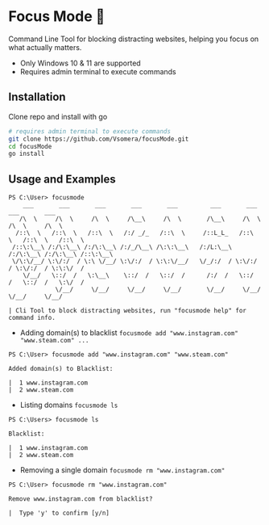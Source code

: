 
# Focus Mode 🌃

Command Line Tool for blocking distracting websites, helping you focus on what actually matters.
- Only Windows 10 & 11 are supported
- Requires admin terminal to execute commands

## Installation

Clone repo and install with go

```bash
# requires admin terminal to execute commands
git clone https://github.com/Vsomera/focusMode.git
cd focusMode
go install
```
    
## Usage and Examples

```
PS C:\User> focusmode
    ___       ___       ___       ___       ___         ___       ___       ___       ___
   /\  \     /\  \     /\  \     /\__\     /\  \       /\__\     /\  \     /\  \     /\  \
  /::\  \   /::\  \   /::\  \   /:/ _/_   /::\  \     /::L_L_   /::\  \   /::\  \   /::\  \
 /::\:\__\ /:/\:\__\ /:/\:\__\ /:/_/\__\ /\:\:\__\   /:/L:\__\ /:/\:\__\ /:/\:\__\ /::\:\__\
 \/\:\/__/ \:\/:/  / \:\ \/__/ \:\/:/  / \:\:\/__/   \/_/:/  / \:\/:/  / \:\/:/  / \:\:\/  /
    \/__/   \::/  /   \:\__\    \::/  /   \::/  /      /:/  /   \::/  /   \::/  /   \:\/  /
             \/__/     \/__/     \/__/     \/__/       \/__/     \/__/     \/__/     \/__/

| Cli Tool to block distracting websites, run "focusmode help" for command info.
```
- Adding domain(s) to blacklist `focusmode add "www.instagram.com" "www.steam.com" ...`
```
PS C:\User> focusmode add "www.instagram.com" "www.steam.com"

Added domain(s) to Blacklist:

|  1 www.instagram.com
|  2 www.steam.com
```
- Listing domains `focusmode ls`
```
PS C:\Users> focusmode ls

Blacklist:

|  1 www.instagram.com
|  2 www.steam.com
```

- Removing a single domain `focusmode rm "www.instagram.com"`

```
PS C:\User> focusmode rm "www.instagram.com"

Remove www.instagram.com from blacklist?

|  Type 'y' to confirm [y/n]
```